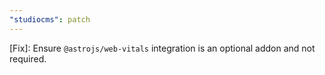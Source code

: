 ```yaml
---
"studiocms": patch
---
```


[Fix]: Ensure `@astrojs/web-vitals` integration is an optional addon and not required.

